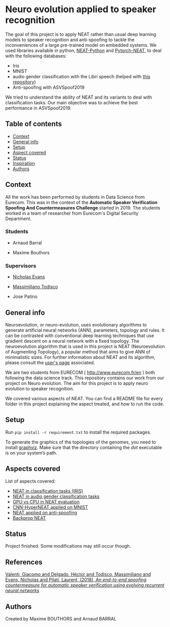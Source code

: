 # Neuro evolution applied to speaker recognition
The goal of this project is to apply NEAT rather than usual deep learning models to speaker recognition and anti-spoofing 
to tackle the inconveniences of a large pre-trained model on embedded systems.
We used libraries available in python, [NEAT-Python](https://github.com/neat-python/neat-python) 
and [Pytorch-NEAT](https://github.com/uber-research/PyTorch-NEAT),
to deal with the following databases:
- Iris
- MNIST
- audio gender classification with the Libri speech (helped with [this repository](https://github.com/oscarknagg/raw-audio-gender-classification))
- Anti-spoofing with ASVSpoof2019

We tried to understand the ability of NEAT and its variants to deal with classification tasks. Our main objective was to achieve the best performance in ASVSpoof2019.

## Table of contents
* [Context](#context)
* [General info](#general-info)
* [Setup](#setup)
* [Aspect covered](#aspect-covered)
* [Status](#status)
* [Inspiration](#references)
* [Authors](#authors)

## Context

All the work has been performed by students in Data Science from Eurecom. This was in the context of the **Automatic Speaker Verification
Spoofing And Countermeasures Challenge** started in 2019. The students worked in a team of researcher from Eurecom's Digital Security Department.

### **Students**

- Arnaud Barral

- Maxime Bouthors

### **Supervisors**

- [Nicholas Evans](https://www.eurecom.fr/~evans)

- [Massimiliano Todisco](https://www.massimilianotodisco.eu)

- Jose Patino


## General info
Neuroevolution, or neuro-evolution, uses evolutionary algorithms to generate artificial neural networks (ANN), 
parameters, topology and rules. It can be contrasted with conventional deep learning techniques 
that use gradient descent on a neural network with a fixed topology. 
The neuroevolution algorithm that is used in this project is NEAT (Neuroevolution of Augmenting Topology), a popular method that aims 
to give ANN of minimalistic sizes. For further information about NEAT and its algorithm, please consult the 
[user's page](https://www.cs.ucf.edu/~kstanley/neat.html) associated.

We are two students from EURECOM ( http://www.eurecom.fr/en ) both following the data science track.
This repository contains our work from our project on Neuro evolution. 
The aim for this project is to apply neuro evolution to speaker recognition.

We covered various aspects of NEAT. You can find a README file for every folder in this project explaining 
the aspect treated, and how to run the code.

## Setup

Run ```pip install -r requirement.txt``` to install the required packages.

To generate the graphics of the topologies of the genomes, you need to install [graphviz](https://www.graphviz.org/download/).
Make sure that the directory containing the *dot* executable is on your system’s path.

## Aspects covered
List of aspects covered:
* [NEAT in classification tasks (IRIS)](iris)
* [NEAT in audio gender classification tasks](raw_audio_gender_classification)
* [GPU vs CPU in NEAT evaluation](gpu_tests)
* [CNN-HyperNEAT applied on MNIST](hyperneat)
* [NEAT applied on anti-spoofing](anti_spoofing)
* [Backprop NEAT](backprop_neat)


## Status
Project finished. Some modifications may still occur though.

## References

[Valenti, Giacomo and  Delgado, Héctor and  Todisco, Massimiliano and  Evans, Nicholas and  Pilati, Laurent, 
(2018),
*An end-to-end spoofing countermeasure for automatic speaker verification using evolving recurrent neural networks*
](http://www.eurecom.fr/fr/publication/5523/detail/an-end-to-end-spoofing-countermeasure-for-automatic-speaker-verification-using-evolving-recurrent-neural-networks)

## Authors
Created by Maxime BOUTHORS and Arnaud BARRAL
